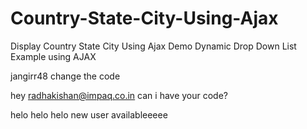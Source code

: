 # Country-State-City-Using-Ajax
Display Country State City Using Ajax Demo
Dynamic Drop Down List Example using AJAX


jangirr48 change the code


hey radhakishan@impaq.co.in can i have your code?

helo helo helo
new user availableeeee
